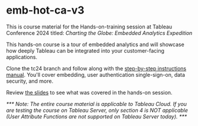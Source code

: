 # emb-hot-ca-v3

This is course material for the Hands-on-training session at Tableau Conference 2024 titled:  <i>Charting the Globe: Embedded Analytics Expedition</i>

This hands-on course is a tour of embedded analytics and will showcase how deeply Tableau can be integrated into your customer-facing applications. 

Clone the tc24 branch and follow along with the <a href="https://github.com/tableau/emb-hot-ca-v3/blob/tc24/TC24-embedding-instructions-manual.pdf">step-by-step instructions manual</a>. You'll cover embedding, user authentication single-sign-on, data security, and more.

Review <a href="https://github.com/tableau/emb-hot-ca-v3/blob/tc24/TC24-embedding-expedition-slides.pdf">the slides</a> to see what was covered in the hands-on session.


<i>*** Note: The entire course material is applicable to Tableau Cloud. If you are testing the course on Tableau Server, only section 4 is NOT applicable (User Attribute Functions are not supported on Tableau Server today). ***</i>

